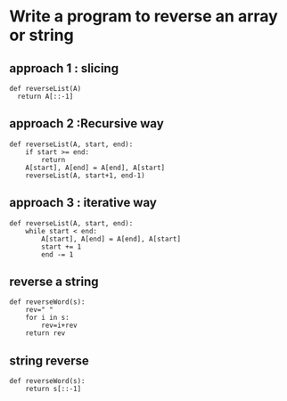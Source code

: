 # Write a program to reverse an array or string 
## approach 1 : slicing
```
def reverseList(A)
  return A[::-1]
```


## approach 2 :Recursive way
```
def reverseList(A, start, end):
    if start >= end:
        return
    A[start], A[end] = A[end], A[start]
    reverseList(A, start+1, end-1)
```


## approach 3 : iterative way
```
def reverseList(A, start, end):
    while start < end:
        A[start], A[end] = A[end], A[start]
        start += 1
        end -= 1
```    


## reverse a string
```
def reverseWord(s):
    rev=" "
    for i in s:
        rev=i+rev
    return rev
```
 
 
  ## string reverse
```
def reverseWord(s):
    return s[::-1]
```
